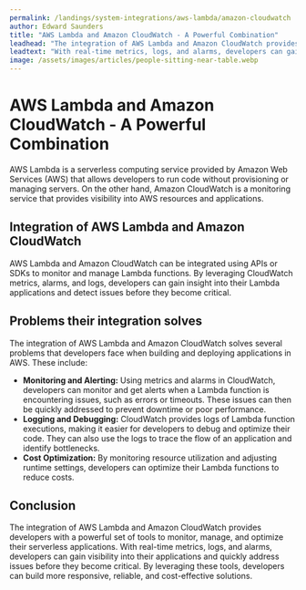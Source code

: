 ```yaml
---
permalink: /landings/system-integrations/aws-lambda/amazon-cloudwatch
author: Edward Saunders
title: "AWS Lambda and Amazon CloudWatch - A Powerful Combination"
leadhead: "The integration of AWS Lambda and Amazon CloudWatch provides developers with a powerful set of tools to monitor, manage, and optimize their serverless applications"
leadtext: "With real-time metrics, logs, and alarms, developers can gain visibility into their applications and quickly address issues before they become critical. By leveraging these tools, developers can build more responsive, reliable, and cost-effective solutions."
image: /assets/images/articles/people-sitting-near-table.webp
---
```

<div class="arttext">
<h1>AWS Lambda and Amazon CloudWatch - A Powerful Combination</h1>

<p>AWS Lambda is a serverless computing service provided by Amazon Web Services (AWS) that allows developers to run code without provisioning or managing servers. On the other hand, Amazon CloudWatch is a monitoring service that provides visibility into AWS resources and applications.</p>

<h2>Integration of AWS Lambda and Amazon CloudWatch</h2>

<p>AWS Lambda and Amazon CloudWatch can be integrated using APIs or SDKs to monitor and manage Lambda functions. By leveraging CloudWatch metrics, alarms, and logs, developers can gain insight into their Lambda applications and detect issues before they become critical.</p>

<h2>Problems their integration solves</h2>

<p>The integration of AWS Lambda and Amazon CloudWatch solves several problems that developers face when building and deploying applications in AWS. These include:</p>

<ul>
	<li><strong>Monitoring and Alerting:</strong> Using metrics and alarms in CloudWatch, developers can monitor and get alerts when a Lambda function is encountering issues, such as errors or timeouts. These issues can then be quickly addressed to prevent downtime or poor performance.</li>
	<li><strong>Logging and Debugging:</strong> CloudWatch provides logs of Lambda function executions, making it easier for developers to debug and optimize their code. They can also use the logs to trace the flow of an application and identify bottlenecks.</li>
	<li><strong>Cost Optimization:</strong> By monitoring resource utilization and adjusting runtime settings, developers can optimize their Lambda functions to reduce costs.</li>
</ul>

<h2>Conclusion</h2>

<p>The integration of AWS Lambda and Amazon CloudWatch provides developers with a powerful set of tools to monitor, manage, and optimize their serverless applications. With real-time metrics, logs, and alarms, developers can gain visibility into their applications and quickly address issues before they become critical. By leveraging these tools, developers can build more responsive, reliable, and cost-effective solutions.</p>

</div>
